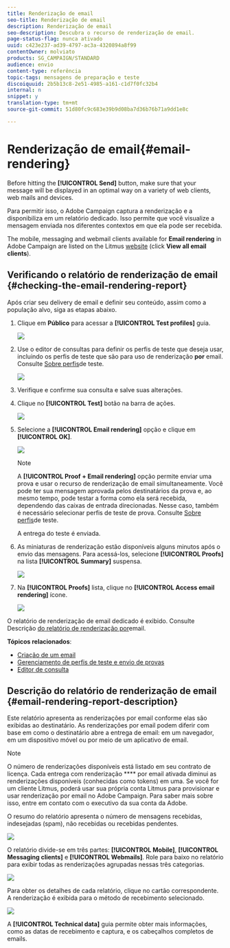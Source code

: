 ```yaml
---
title: Renderização de email
seo-title: Renderização de email
description: Renderização de email
seo-description: Descubra o recurso de renderização de email.
page-status-flag: nunca ativado
uuid: c423e237-ad39-4797-ac3a-4320894a8f99
contentOwner: molviato
products: SG_CAMPAIGN/STANDARD
audience: envio
content-type: referência
topic-tags: mensagens de preparação e teste
discoiquuid: 2b5b13c8-2e51-4985-a161-c1d7f0fc32b4
internal: n
snippet: y
translation-type: tm+mt
source-git-commit: 51d80fc9c683e39b9d08ba7d36b76b71a9dd1e8c

---
```



# Renderização de email{#email-rendering}

Before hitting the **[!UICONTROL Send]** button, make sure that your message will be displayed in an optimal way on a variety of web clients, web mails and devices.

Para permitir isso, o Adobe Campaign captura a renderização e a disponibiliza em um relatório dedicado. Isso permite que você visualize a mensagem enviada nos diferentes contextos em que ela pode ser recebida.

The mobile, messaging and webmail clients available for **Email rendering** in Adobe Campaign are listed on the Litmus [website](https://litmus.com/email-testing) (click **View all email clients**).

## Verificando o relatório de renderização de email {#checking-the-email-rendering-report}

Após criar seu delivery de email e definir seu conteúdo, assim como a população alvo, siga as etapas abaixo.

1. Clique em **Público** para acessar a **[!UICONTROL Test profiles]** guia.

   ![](assets/email_rendering_05.png)

1. Use o editor de consultas para definir os perfis de teste que deseja usar, incluindo os perfis de teste que são para uso de renderização **por** email. Consulte [Sobre perfis](../../sending/using/managing-test-profiles-and-sending-proofs.md#about-test-profiles)de teste.

   ![](assets/email_rendering_06.png)

1. Verifique e confirme sua consulta e salve suas alterações.
1. Clique no **[!UICONTROL Test]** botão na barra de ações.

   ![](assets/email_rendering_07.png)

1. Selecione a **[!UICONTROL Email rendering]** opção e clique em **[!UICONTROL OK]**.

   ![](assets/email_rendering_08.png)

   >[!NOTE]
   >
   >A **[!UICONTROL Proof + Email rendering]** opção permite enviar uma prova e usar o recurso de renderização de email simultaneamente. Você pode ter sua mensagem aprovada pelos destinatários da prova e, ao mesmo tempo, pode testar a forma como ela será recebida, dependendo das caixas de entrada direcionadas. Nesse caso, também é necessário selecionar perfis de teste de prova. Consulte [Sobre perfis](../../sending/using/managing-test-profiles-and-sending-proofs.md#about-test-profiles)de teste.

   A entrega do teste é enviada.

1. As miniaturas de renderização estão disponíveis alguns minutos após o envio das mensagens. Para acessá-los, selecione **[!UICONTROL Proofs]** na lista **[!UICONTROL Summary]** suspensa.

   ![](assets/email_rendering_03.png)

1. Na **[!UICONTROL Proofs]** lista, clique no **[!UICONTROL Access email rendering]** ícone.

   ![](assets/email_rendering_04.png)

O relatório de renderização de email dedicado é exibido. Consulte Descrição [do relatório de renderização por](#email-rendering-report-description)email.

**Tópicos relacionados**:

* [Criação de um email](../../channels/using/creating-an-email.md)
* [Gerenciamento de perfis de teste e envio de provas](../../sending/using/managing-test-profiles-and-sending-proofs.md)
* [Editor de consulta](../../automating/using/editing-queries.md#about-query-editor)

## Descrição do relatório de renderização de email {#email-rendering-report-description}

Este relatório apresenta as renderizações por email conforme elas são exibidas ao destinatário. As renderizações por email podem diferir com base em como o destinatário abre a entrega de email: em um navegador, em um dispositivo móvel ou por meio de um aplicativo de email.

>[!NOTE]
>
>O número de renderizações disponíveis está listado em seu contrato de licença. Cada entrega com renderização **** por email ativada diminui as renderizações disponíveis (conhecidas como tokens) em uma. Se você for um cliente Litmus, poderá usar sua própria conta Litmus para provisionar e usar renderização por email no Adobe Campaign. Para saber mais sobre isso, entre em contato com o executivo da sua conta da Adobe.

O resumo do relatório apresenta o número de mensagens recebidas, indesejadas (spam), não recebidas ou recebidas pendentes.

![](assets/inbox_rendering_report.png)

O relatório divide-se em três partes: **[!UICONTROL Mobile]**, **[!UICONTROL Messaging clients]** e **[!UICONTROL Webmails]**. Role para baixo no relatório para exibir todas as renderizações agrupadas nessas três categorias.

![](assets/inbox_rendering_report_3.png)

Para obter os detalhes de cada relatório, clique no cartão correspondente. A renderização é exibida para o método de recebimento selecionado.

![](assets/inbox_rendering_report_2.png)

A **[!UICONTROL Technical data]** guia permite obter mais informações, como as datas de recebimento e captura, e os cabeçalhos completos de emails.
